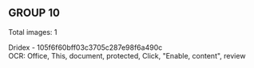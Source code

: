 ## GROUP 10
Total images: 1  

Dridex - 105f6f60bff03c3705c287e98f6a490c  
OCR: Office, This, document, protected, Click, "Enable, content", review  

